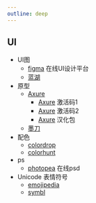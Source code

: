 ```yaml
---
outline: deep
---
```

## UI
- UI图
  - [figma](https://www.figma.com/) 在线UI设计平台
  - [蓝湖](https://lanhuapp.com/)
- 原型
  - [Axure](https://www.axure.com/)
    - [Axure](https://axurehub.com/1475.html) 激活码1
    - [Axure](https://mybj123.com/4901.html) 激活码2
    - [Axure](https://www.axure.com.cn/77387) 汉化包
  - [墨刀](https://modao.cc/)
- 配色
  - [colordrop](https://colordrop.io/)
  - [colorhunt](https://colorhunt.co/)
- ps
  - [photopea](https://www.photopea.com/) 在线psd
- Unicode 表情符号
  - [emojipedia](https://emojipedia.org/)
  - [symbl](https://symbl.cc/)
